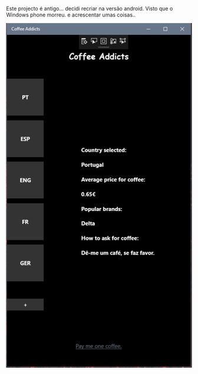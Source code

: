 Este projecto é antigo... decidi recriar na versão android. Visto que o Windows phone morreu.
e acrescentar umas coisas..

![](appUWP.PNG)
